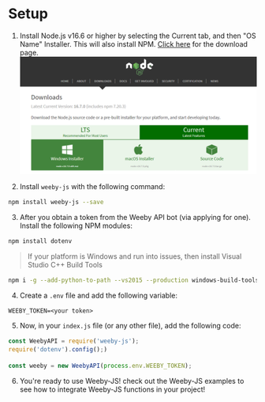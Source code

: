 # Setup

1. Install Node.js v16.6 or higher by selecting the Current tab, and then "OS Name" Installer. This will also install NPM. [Click here](https://nodejs.org/en/download/current/) for the download page.
![nodejs](./images/nodejs.png "Step 1")

2. Install `weeby-js` with the following command:
```bash
npm install weeby-js --save
```

3. After you obtain a token from the Weeby API bot (via applying for one). Install the following NPM modules:
```bash
npm install dotenv
```

> If your platform is Windows and run into issues, then install Visual Studio C++ Build Tools 
```bash
npm i -g --add-python-to-path --vs2015 --production windows-build-tools
```

4. Create a `.env` file and add the following variable:
```
WEEBY_TOKEN=<your token>
```

5. Now, in your `index.js` file (or any other file), add the following code:
```js
const WeebyAPI = require('weeby-js');
require('dotenv').config();)

const weeby = new WeebyAPI(process.env.WEEBY_TOKEN);
```

6. You're ready to use Weeby-JS! check out the Weeby-JS examples to see how to integrate Weeby-JS functions in your project!